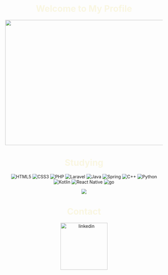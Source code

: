 <h1 align="center" style="color: #f9f6e1;">Welcome to My Profile</h1>
<p align="center">
  <img src="https://cdn.dribbble.com/userupload/26694181/file/original-de744a2a8c21778cf61228551d1a1ccd.gif" width="600" height="400" />
</p>
<p align="center">
  <h1 align="center" style="color: #f9f6e1;">Studying</h1>
<p align="center">
  <img src="https://img.shields.io/badge/html5%20-%23E34F26.svg?&style=for-the-badge&logo=html5&logoColor=008732&color=f9f6e1" alt="HTML5"/>
  <img src="https://img.shields.io/badge/css3%20-%231572B6.svg?&style=for-the-badge&logo=css3&logoColor=008732&color=f9f6e1" alt="CSS3"/>
  <img src="https://img.shields.io/badge/php-%23777BB4.svg?&style=for-the-badge&logo=php&logoColor=008732&color=f9f6e1" alt="PHP"/>
  <img src="https://img.shields.io/badge/laravel%20-%23FF2D20.svg?&style=for-the-badge&logo=laravel&logoColor=008732&color=f9f6e1" alt="Laravel"/>
  <img src="https://img.shields.io/badge/java-%23ED8B00.svg?&style=for-the-badge&logo=openjdk&logoColor=008732&color=f9f6e1" alt="Java"/>
  <img src="https://img.shields.io/badge/Spring%20-%23FF2D20.svg?&style=for-the-badge&logo=Spring&logoColor=008732&color=f9f6e1" alt="Spring"/>
  <img src="https://img.shields.io/badge/c++%20-%2300599C.svg?&style=for-the-badge&logo=c%2B%2B&logoColor=008732&color=f9f6e1" alt="C++"/>
  <img src="https://img.shields.io/badge/python%20-%2314354C.svg?&style=for-the-badge&logo=python&logoColor=008732&color=f9f6e1" alt="Python"/>
  <img src="https://img.shields.io/badge/kotlin-%230095D5.svg?&style=for-the-badge&logo=kotlin&logoColor=008732&color=f9f6e1" alt="Kotlin"/>
  <img src="https://img.shields.io/badge/react_native%20-%2320232a.svg?&style=for-the-badge&logo=react&logoColor=008732&color=f9f6e1" alt="React Native"/>
  <img src="https://img.shields.io/badge/Go%20-%23FF2D20.svg?&style=for-the-badge&logo=go&logoColor=008732&color=f9f6e1" alt="go"/>
</p>
<p align="center">
  <img src="https://github-readme-stats.vercel.app/api?username=RLC02&show_icons=true&theme=graywhite&bg_color=f9f6e1&title_color=008732&icon_color=008732&border_color=008732"/>
</p>
<p align="center">
</p>
  <h1 align="center" style="color: #f9f6e1;">Contact</h1>
<p align="center">
 <a href="https://www.linkedin.com/in/ricardo-luquetti-codo-835a5125b"><img src="https://img.shields.io/badge/linkedin%20-%23FF2D20.svg?&style=for-the-badge&logo=linkedin&logoColor=&color=f9f6e1" width="150" alt="linkedin"/></a>
</p>
